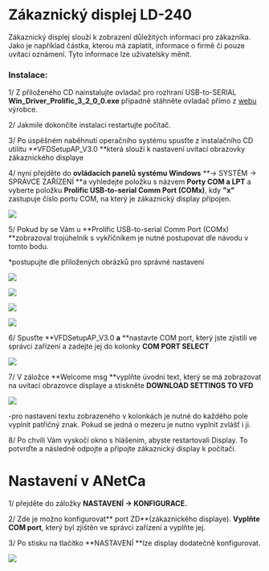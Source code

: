 # Zákaznický displej LD-240

Zákaznický displej slouží k zobrazení důležitých informací pro zákazníka. Jako je například částka, kterou má zaplatit, informace o firmě či pouze uvítací oznámení. Tyto informace lze uživatelsky měnit.

### Instalace:

1/ Z přiloženého CD nainstalujte ovladač pro rozhraní USB-to-SERIAL **Win\_Driver\_Prolific\_3\_2\_0\_0.exe** případně stáhněte ovladač přímo z [webu ](http://www.axis-distribution.cz/obchod/action/productdetail/oc/3472304/product/displej-elio-ld-240-usb-cerny.xhtml)výrobce.

2/ Jakmile dokončíte instalaci restartujte počítač.

3/ Po úspěšném naběhnutí operačního systému spusťte z instalačního CD utilitu **VFDSetupAP\_V3.0 **která slouží k nastavení uvítací obrazovky zákaznického displaye

4/ nyní přejděte do **ovládacích panelů** **systému Windows** **-&gt; SYSTÉM -&gt; SPRÁVCE ZAŘÍZENÍ **a vyhledejte položku s názvem **Porty COM a LPT** a vyberte položku **Prolific USB-to-serial Comm Port \(COMx\)**, kdy **"x"** zastupuje číslo portu COM, na který je zákaznický display připojen.

![](/assets/ZD-spravce-zarizeni.JPG)

5/ Pokud by se Vám u **Prolific USB-to-serial Comm Port \(COMx\) **zobrazoval trojúhelník s vykřičníkem je nutné postupovat dle návodu v tomto bodu.

\*postupujte dle přiložených obrázků pro správné nastavení

![](/assets/ZD-aktualizace-ovladace.jpg)

![](/assets/ZD-aktualizace-ovladace-2.jpg)

![](/assets/ZD-aktualizace-ovladace-3.JPG)

![](/assets/ZD-aktualizace-ovladace-4.jpg)

6/ Spusťte **VFDSetupAP\_V3.0 **a** **nastavte COM port, který jste zjistili ve správci zařízení a zadejte jej do kolonky **COM PORT SELECT**

![](/assets/ZD-program-1.jpg)

7/ V záložce **Welcome msg **vyplňte úvodní text, který se má zobrazovat na uvítací obrazovce displaye a stiskněte **DOWNLOAD SETTINGS TO VFD**

![](/assets/ZD-program-2.jpg)

-pro nastavení textu zobrazeného v kolonkách je nutné do každého pole vyplnit patřičný znak. Pokud se jedná o mezeru je nutno vyplnit zvlášť i ji.

8/ Po chvíli Vám vyskočí okno s hlášením, abyste restartovali Display. To potvrďte a následně odpojte a připojte zákaznický display k počítači.

# Nastavení v ANetCa

1/ přejděte do záložky **NASTAVENÍ -&gt; KONFIGURACE.**

2/ Zde je možno konfigurovat** port ZD**\(zákaznického displaye\). **Vyplňte COM port**, který byl zjištěn ve správci zařízení a vyplňte jej.

3/ Po stisku na tlačítko **NASTAVENÍ **lze display dodatečně konfigurovat.

![](/assets/ZD-anetca-nastaveni.jpg)

